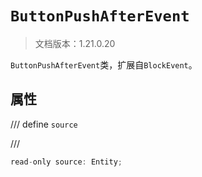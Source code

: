 # `ButtonPushAfterEvent`

> 文档版本：1.21.0.20

`ButtonPushAfterEvent`类，扩展自`BlockEvent`。

## 属性

/// define
`source`


///

```js
read-only source: Entity;
```

